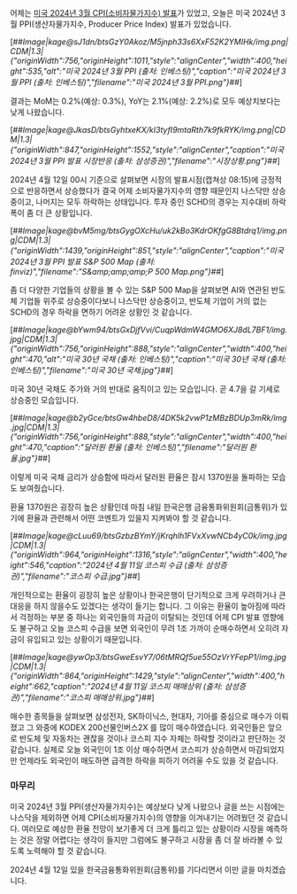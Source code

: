 어제는 [미국 2024년 3월 CPI(소비자물가지수) 발표](https://tujanomad.tistory.com/entry/%EB%AF%B8%EA%B5%AD-2024%EB%85%84-3%EC%9B%94-CPI%EC%86%8C%EB%B9%84%EC%9E%90%EB%AC%BC%EA%B0%80%EC%A7%80%EC%88%98-%EB%B0%9C%ED%91%9C)가 있었고, 오늘은 미국 2024년 3월 PPI(생산자물가지수, Producer Price Index) 발표가 있었습니다. 

[##_Image|kage@sJ1dn/btsGzY0Akoz/M5jnph33s6XxF52K2YMIHk/img.png|CDM|1.3|{"originWidth":756,"originHeight":1011,"style":"alignCenter","width":400,"height":535,"alt":"미국 2024년 3월 PPI (출처: 인베스팅)","caption":"미국 2024년 3월 PPI (출처: 인베스팅)","filename":"미국 2024년 3월 PPI.png"}_##]

결과는 MoM는 0.2%(예상: 0.3%), YoY는 2.1%(예상: 2.2%)로 모두 예상치보다는 낮게 나왔습니다. 

[##_Image|kage@JkasD/btsGyhtxeKX/kI3tyfI9mtaRth7k9fkRYK/img.png|CDM|1.3|{"originWidth":847,"originHeight":1552,"style":"alignCenter","caption":"미국 2024년 3월 PPI 발표 시장반응 (출처: 삼성증권)","filename":"시장상황.png"}_##]

2024년 4월 12일 00시 기준으로 살펴보면 시장의 발표시점(캡쳐상 08:15)에 긍정적으로 반응하면서 상승했다가 결국 어제 소비자물가지수의 영향 때문인지 나스닥만 상승 중이고, 나머지는 모두 하락하는 상태입니다. 투자 중인 SCHD의 경우는 지수대비 하락폭이 좀 더 큰 상황입니다.

[##_Image|kage@bvM5mg/btsGygOXcHu/uk2kBo3KdrOKfgG8Btdrq1/img.png|CDM|1.3|{"originWidth":1439,"originHeight":851,"style":"alignCenter","caption":"미국 2024년 3월 PPI 발표 S&amp;P 500 Map (출처: finviz)","filename":"S&amp;amp;amp;amp;P 500 Map.png"}_##]

좀 더 다양한 기업들의 상황을 볼 수 있는 S&P 500 Map을 살펴보면 AI와 연관된 반도체 기업들 위주로 상승중이다보니 나스닥만 상승중이고, 반도체 기업이 거의 없는 SCHD의 경우 하락을 면하기 어려운 상황인 것 같습니다.

[##_Image|kage@bYwm94/btsGxDjfVvi/CuqpWdmW4GMO6XJ8dL7BF1/img.jpg|CDM|1.3|{"originWidth":756,"originHeight":888,"style":"alignCenter","width":400,"height":470,"alt":"미국 30년 국채 (출처: 인베스팅)","caption":"미국 30년 국채 (출처: 인베스팅)","filename":"미국 30년 국채.jpg"}_##]

미국 30년 국채도 주가와 거의 반대로 움직이고 있는 모습입니다. 곧 4.7을 갈 기세로 상승중인 모습입니다.

[##_Image|kage@b2yGce/btsGw4hbeD8/4DK5k2vwP1zMBzBDUp3mRk/img.jpg|CDM|1.3|{"originWidth":756,"originHeight":888,"style":"alignCenter","width":400,"height":470,"caption":"달러원 환율 (출처: 인베스팅)","filename":"달러원 환율.jpg"}_##]

이렇게 미국 국채 금리가 상승함에 따라서 달러원 환율은 잠시 1370원을 돌파하는 모습도 보여줬습니다.

환율 1370원은 굉장히 높은 상황인데 마침 내일 한국은행 금융통화위원회(금통위)가 있기에 환율과 관련해서 어떤 코멘트가 있을지 지켜봐야 할 것 같습니다.

[##_Image|kage@cLuu69/btsGzbzBYmY/jKrqhlh1FVxXvwNCb4yC0k/img.jpg|CDM|1.3|{"originWidth":964,"originHeight":1316,"style":"alignCenter","width":400,"height":546,"caption":"2024년 4월 11일 코스피 수급 (출처: 삼성증권)","filename":"코스피 수급.jpg"}_##]

개인적으로는 환율이 굉장히 높은 상황이나 한국은행이 단기적으로 크게 우려하거나 큰 대응을 하지 않을수도 있겠다는 생각이 들기는 합니다. 그 이유는 환율이 높아짐에 따라서 걱정하는 부분 중 하나는 외국인들의 자금이 이탈되는 것인데 어제 CPI 발표 영향에도 불구하고 오늘 코스피 수급을 보면 외국인이 무려 1조 가까이 순매수하면서 오히려 자금이 유입되고 있는 상황이기 때문입니다.

[##_Image|kage@ywOp3/btsGweEsvY7/06tMRQf5ue55OzVrYFepP1/img.jpg|CDM|1.3|{"originWidth":864,"originHeight":1429,"style":"alignCenter","width":400,"height":662,"caption":"2024년 4월 11일 코스피 매매상위 (출처: 삼성증권)","filename":"코스피 매매상위.jpg"}_##]

매수한 종목들을 살펴보면 삼성전자, SK하이닉스, 현대자, 기아를 중심으로 매수가 이뤄졌고 그 와중에 KODEX 200선물인버스2X 를 많이 매수하였습니다. 외국인들은 앞으로 반도체 및 자동차는 괜찮을 것이나 코스피 지수 자체는 하락할 것이라고 판단하는 것 같습니다. 실제로 오늘 외국인이 1조 이상 매수하면서 코스피가 상승하면서 마감되었지만 언제라도 외국인이 매도하면 급격한 하락을 피하기 어려울 수도 있을 것 같습니다.

### 마무리

미국 2024년 3월 PPI(생산자물가지수)는 예상보다 낮게 나왔으나 글을 쓰는 시점에는 나스닥을 제외하면 어제 CPI(소비자물가지수)의 영향을 이겨내기는 어려웠던 것 같습니다. 여러모로 예상한 환율 전망이 보기좋게 더 크게 틀리고 있는 상황이라 시장을 예측하는 것은 정말 어렵다는 생각이 들지만 그럼에도 불구하고 시장을 좀 더 잘 바라볼 수 있도록 노력해야 할 것 같습니다.

2024년 4월 12일 있을 한국금융통화위원회(금통위)를 기다리면서 이만 글을 마치겠습니다.